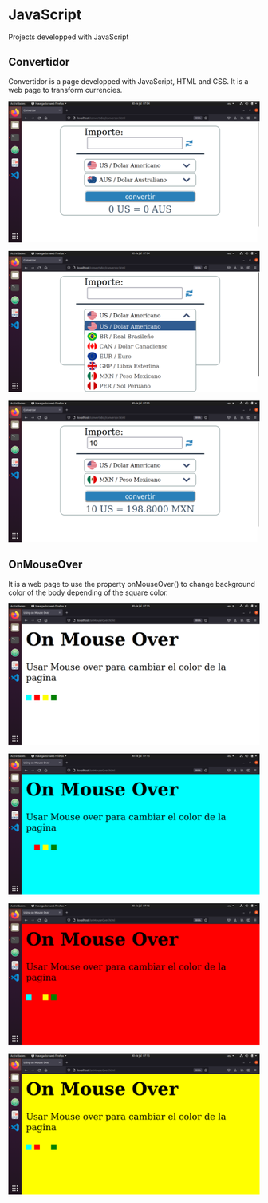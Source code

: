 # JavaScript
Projects developped with JavaScript

## Convertidor

Convertidor is a page developped with JavaScript, HTML and CSS. It is a web page to transform currencies.

![plot](./imageGit/conversion1.png)

![plot](./imageGit/conversion2.png)

![plot](./imageGit/conversion3.png)

## OnMouseOver

It is a web page to use the property onMouseOver() to change background color of the body depending of the square color. 

![plot](./imageGit/onMouseOver1.png)

![plot](./imageGit/onMouseOver2.png)

![plot](./imageGit/onMouseOver3.png)

![plot](./imageGit/onMouseOver4.png)

